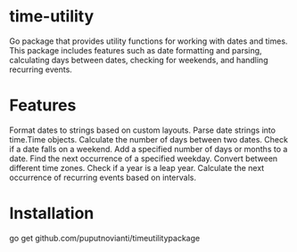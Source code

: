 # time-utility
Go package that provides utility functions for working with dates and times. This package includes features such as date formatting and parsing, calculating days between dates, checking for weekends, and handling recurring events.


# Features
Format dates to strings based on custom layouts.
Parse date strings into time.Time objects.
Calculate the number of days between two dates.
Check if a date falls on a weekend.
Add a specified number of days or months to a date.
Find the next occurrence of a specified weekday.
Convert between different time zones.
Check if a year is a leap year.
Calculate the next occurrence of recurring events based on intervals.

# Installation
go get github.com/puputnovianti/timeutilitypackage

